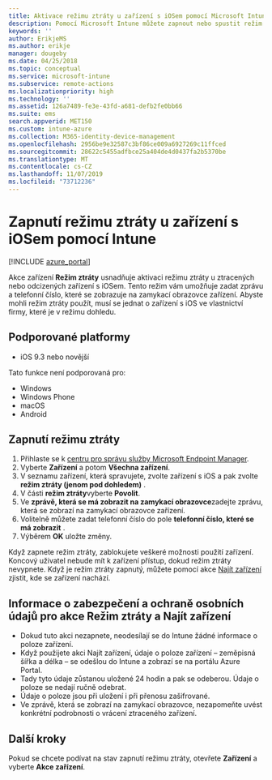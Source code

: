 ```yaml
---
title: Aktivace režimu ztráty u zařízení s iOSem pomocí Microsoft Intune – Azure | Microsoft Docs
description: Pomocí Microsoft Intune můžete zapnout nebo spustit režim ztráty a přizpůsobit zprávu, která se zobrazí na zamykací obrazovce ztraceného nebo odcizeného zařízení s iOSem. Při použití akce Režim ztráty získáte také podrobnosti o zabezpečení a ochraně osobních údajů.
keywords: ''
author: ErikjeMS
ms.author: erikje
manager: dougeby
ms.date: 04/25/2018
ms.topic: conceptual
ms.service: microsoft-intune
ms.subservice: remote-actions
ms.localizationpriority: high
ms.technology: ''
ms.assetid: 126a7489-fe3e-43fd-a681-defb2fe0bb66
ms.suite: ems
search.appverid: MET150
ms.custom: intune-azure
ms.collection: M365-identity-device-management
ms.openlocfilehash: 2956be9e32587c3bf86ce009a6927269c11ffced
ms.sourcegitcommit: 28622c5455adfbce25a404de4d0437fa2b5370be
ms.translationtype: MT
ms.contentlocale: cs-CZ
ms.lasthandoff: 11/07/2019
ms.locfileid: "73712236"
---
```

# <a name="enable-lost-mode-on-ios-devices-with-intune"></a>Zapnutí režimu ztráty u zařízení s iOSem pomocí Intune

[!INCLUDE [azure_portal](../includes/azure_portal.md)]

Akce zařízení **Režim ztráty** usnadňuje aktivaci režimu ztráty u ztracených nebo odcizených zařízení s iOSem. Tento režim vám umožňuje zadat zprávu a telefonní číslo, které se zobrazuje na zamykací obrazovce zařízení. Abyste mohli režim ztráty použít, musí se jednat o zařízení s iOS ve vlastnictví firmy, které je v režimu dohledu.

## <a name="supported-platforms"></a>Podporované platformy

- iOS 9.3 nebo novější

Tato funkce není podporovaná pro: 
- Windows
- Windows Phone
- macOS
- Android

## <a name="enable-lost-mode"></a>Zapnutí režimu ztráty

1. Přihlaste se k [centru pro správu služby Microsoft Endpoint Manager](https://go.microsoft.com/fwlink/?linkid=2109431).
3. Vyberte **Zařízení** a potom **Všechna zařízení**.
4. V seznamu zařízení, která spravujete, zvolte zařízení s iOS a pak zvolte **režim ztráty (jenom pod dohledem)** .
5. V části **režim ztráty**vyberte **Povolit**.
6. Ve **zprávě, která se má zobrazit na zamykací obrazovce**zadejte zprávu, která se zobrazí na zamykací obrazovce zařízení.
7. Volitelně můžete zadat telefonní číslo do pole **telefonní číslo, které se má zobrazit** .
6. Výběrem **OK** uložte změny.

Když zapnete režim ztráty, zablokujete veškeré možnosti použití zařízení. Koncový uživatel nebude mít k zařízení přístup, dokud režim ztráty nevypnete. Když je režim ztráty zapnutý, můžete pomocí akce [Najít zařízení](device-locate.md) zjistit, kde se zařízení nachází.

## <a name="security-and-privacy-information-for-the-lost-mode-and-locate-device-actions"></a>Informace o zabezpečení a ochraně osobních údajů pro akce Režim ztráty a Najít zařízení
- Dokud tuto akci nezapnete, neodesílají se do Intune žádné informace o poloze zařízení.
- Když použijete akci Najít zařízení, údaje o poloze zařízení – zeměpisná šířka a délka – se odešlou do Intune a zobrazí se na portálu Azure Portal.
- Tady tyto údaje zůstanou uložené 24 hodin a pak se odeberou. Údaje o poloze se nedají ručně odebrat.
- Údaje o poloze jsou při uložení i při přenosu zašifrované.
- Ve zprávě, která se zobrazí na zamykací obrazovce, nezapomeňte uvést konkrétní podrobnosti o vrácení ztraceného zařízení.

## <a name="next-steps"></a>Další kroky

Pokud se chcete podívat na stav zapnutí režimu ztráty, otevřete **Zařízení** a vyberte **Akce zařízení**.
